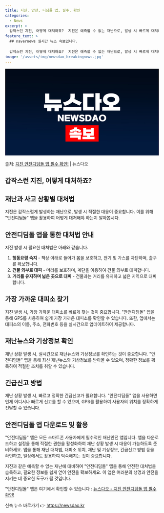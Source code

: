 ```yaml
---
title: 지진, 안전, 디딤돌 앱, 필수, 확인
categories:
  - News
excerpt: >
  갑작스런 지진, 어떻게 대처하죠?  지진은 예측할 수 없는 재난으로, 발생 시 빠르게 대처하는 방법을 알아두…
feature_text: >
  ## navernews 실시간 뉴스 속보입니다.

  갑작스런 지진, 어떻게 대처하죠?  지진은 예측할 수 없는 재난으로, 발생 시 빠르게 대처하는 방법을 알아두…
image: '/assets/img/newsdao_breakingnews.jpg'
---
```


![뉴스다오 속보](/assets/img/newsdao_breakingnews.jpg)

<p>출처: <a href="https://newsdao.kr/4223" rel="dofollow">지진 안전디딤돌 앱 필수 확인!</a> | 뉴스다오</p>

## 갑작스런 지진, 어떻게 대처하죠?

## 재난과 사고 상황별 대처법
지진은 갑작스럽게 발생하는 재난으로, 발생 시 적절한 대응이 중요합니다. 이를 위해 "안전디딤돌" 앱을 활용하여 어떻게 대처해야 하는지 알아봅시다.

## 안전디딤돌 앱을 통한 대처법 안내
지진 발생 시 필요한 대처법은 아래와 같습니다.
1. **행동요령 숙지** - 책상 아래로 들어가 몸을 보호하고, 전기 및 가스를 차단하며, 출구를 확보합니다.
2. **건물 외부로 대피** - 머리를 보호하며, 계단을 이용하여 건물 외부로 대피합니다.
3. **거리를 유지하며 넓은 곳으로 대피** - 건물과는 거리를 유지하고 넓은 지역으로 대피합니다.

## 가장 가까운 대피소 찾기
지진 발생 시, 가장 가까운 대피소를 빠르게 찾는 것이 중요합니다. "안전디딤돌" 앱을 통해 GPS를 사용하여 쉽게 가장 가까운 대피소를 확인할 수 있습니다. 또한, 앱에서는 대피소의 이름, 주소, 전화번호 등을 실시간으로 업데이트하여 제공합니다.

## 재난뉴스와 기상정보 확인
재난 상황 발생 시, 실시간으로 재난뉴스와 기상정보를 확인하는 것이 중요합니다. "안전디딤돌" 앱을 통해 최신 재난뉴스와 기상정보를 받아볼 수 있으며, 정확한 정보를 획득하여 적절한 조치를 취할 수 있습니다.

## 긴급신고 방법
재난 상황 발생 시, 빠르고 정확한 긴급신고가 필요합니다. "안전디딤돌" 앱을 사용하면 언제 어디서나 빠르게 신고를 할 수 있으며, GPS를 활용하여 사용자의 위치를 정확하게 전달할 수 있습니다.

## 안전디딤돌 앱 다운로드 및 활용
"안전디딤돌" 앱은 모든 스마트폰 사용자에게 필수적인 재난안전 앱입니다. 앱을 다운로드하고 설정을 통해 적절한 권한을 활성화하여 재난 상황 발생 시 대응이 가능하도록 준비하세요. 앱을 통해 재난 대처법, 대피소 위치, 재난 및 기상정보, 긴급신고 방법 등을 확인하고, 일상에서도 활용하여 익숙해지는 것이 중요합니다.

지진과 같은 예측할 수 없는 재난에 대비하여 "안전디딤돌" 앱을 통해 안전한 대처법을 습득하고, 필요한 정보를 쉽게 얻어 안전을 확보하세요. 이 앱은 여러분의 생명과 안전을 지키는 데 중요한 도구가 될 것입니다.

"안전디딤돌" 앱은 여기에서 확인할 수 있습니다 : [뉴스다오 - 지진 안전디딤돌 앱 필수 확인!](https://newsdao.kr/4223) 

신속 뉴스 바로가기 👉 <a href="https://newsdao.kr" rel="dofollow">https://newsdao.kr</a>


